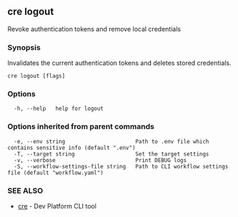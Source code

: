 ## cre logout

Revoke authentication tokens and remove local credentials

### Synopsis

Invalidates the current authentication tokens and deletes stored credentials.

```
cre logout [flags]
```

### Options

```
  -h, --help   help for logout
```

### Options inherited from parent commands

```
  -e, --env string                      Path to .env file which contains sensitive info (default ".env")
  -T, --target string                   Set the target settings
  -v, --verbose                         Print DEBUG logs
  -S, --workflow-settings-file string   Path to CLI workflow settings file (default "workflow.yaml")
```

### SEE ALSO

* [cre](cre.md)	 - Dev Platform CLI tool

